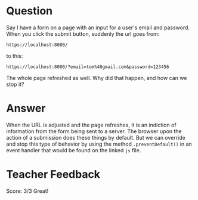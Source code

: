 # Question

Say I have a form on a page with an input for a user's email and password. When you click the submit button, suddenly the url goes from:

```plaintext
https://localhost:8000/
```

to this:

```plaintext
https://localhost:8000/?email=tom%40gmail.com&password=123456
```

The whole page refreshed as well. Why did that happen, and how can we stop it?

# Answer

When the URL is adjusted and the page refreshes, it is an indiction of information from the form being sent to a server. The browser upon the action of a submission does these things by default. But we can override and stop this type of behavior by using the method `.preventDefault()` in an event handler that would be found on the linked `js` file.

# Teacher Feedback

Score: 3/3
Great!
